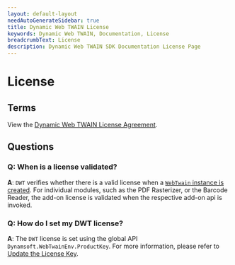 ```yaml
---
layout: default-layout
needAutoGenerateSidebar: true
title: Dynamic Web TWAIN License
keywords: Dynamic Web TWAIN, Documentation, License
breadcrumbText: License
description: Dynamic Web TWAIN SDK Documentation License Page
---
```


# License

## Terms


View the [Dynamic Web TWAIN License Agreement](https://www.dynamsoft.com/Products/WebTwain_license.aspx).

## Questions

### Q: When is a license validated?

**A**: `DWT` verifies whether there is a valid license when a [ `WebTwain` instance is created]({{site.indepth}}features/initialize.html#creating-the-webtwain-instance). For individual modules, such as the PDF Rasterizer, or the Barcode Reader, the add-on license is validated when the respective add-on api is invoked.

### Q: How do I set my DWT license?

**A**: The `DWT` license is set using the global API `Dynamsoft.WebTwainEnv.ProductKey`. For more information, please refer to [Update the License Key]({{site.indepth}}development/upgrade.html#update-the-license-key).
